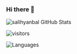 ### Hi there 👋

![salihyanbal GitHub Stats](https://github-readme-stats.vercel.app/api?username=salihyanbal&show_icons=true&title_color=red)

  ![visitors](https://img.shields.io/badge/dynamic/json?color=informational&label=visitor%20count&query=value&url=https%3A%2F%2Fapi.countapi.xyz%2Fhit%2Fsalihyanbal.salihyanbal%2Freadme)


![Languages](https://github-readme-stats.vercel.app/api/top-langs/?username=salihyanbal&layout=compact)

<!--
**salihyanbal/salihyanbal** is a ✨ _special_ ✨ repository because its `README.md` (this file) appears on your GitHub profile.

Here are some ideas to get you started:

- 🔭 I’m currently working on ...
- 🌱 I’m currently learning ...
- 👯 I’m looking to collaborate on ...
- 🤔 I’m looking for help with ...
- 💬 Ask me about ...
- 📫 How to reach me: ...
- 😄 Pronouns: ...
- ⚡ Fun fact: ...
-->
